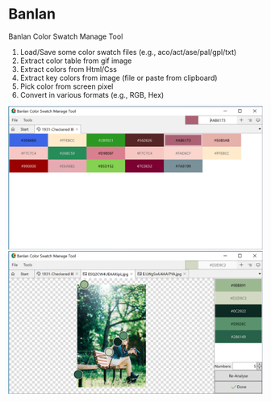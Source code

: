 # Banlan
Banlan Color Swatch Manage Tool
1. Load/Save some color swatch files (e.g., aco/act/ase/pal/gpl/txt)
2. Extract color table from gif image
3. Extract colors from Html/Css
4. Extract key colors from image (file or paste from clipboard)
5. Pick color from screen pixel
6. Convert in various formats (e.g., RGB, Hex)

![Screenshot1](https://github.com/funwaywang/Banlan/blob/master/Documents/Images/screenshot_1.png "Main screen")
![Screenshot2](https://github.com/funwaywang/Banlan/blob/master/Documents/Images/screenshot_2.png "Extract colors from image")
